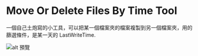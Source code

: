 # Move Or Delete Files By  Time Tool

一個自己土炮寫的小工具，可以把某一個檔案夾的檔案複製到另一個檔案夾，用的篩選條件，是某一天的 LastWriteTime.


![alt 預覽](https://github.com/donma/MoveOrDeleteFilesByTimeTool/blob/master/morfbtt.jpg?raw=true)




